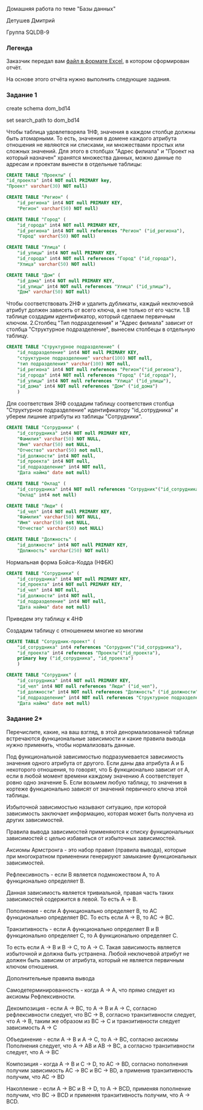 Домашняя работа по теме "Базы данных"

Детушев Дмитрий

Группа SQLDB-9

### Легенда

Заказчик передал вам [файл в формате Excel](https://github.com/netology-code/sdb-homeworks/blob/main/resources/hw-12-1.xlsx), в котором сформирован отчёт. 

На основе этого отчёта нужно выполнить следующие задания.

### Задание 1

create schema dom_bd14

set search_path to dom_bd14

Чтобы таблица удовлетворяла 1НФ, значения в каждом столбце должны быть  атомарными. То есть, 
значения в домене каждого атрибута отношения не являются ни списками, ни множествами простых 
или сложных значений.
Для этого в столбцах "Адрес филиала" и "Проект на который назначен" хранятся множества данных, 
можно данные по адресам и проектам вынести в отдельные таблицы:
```sql
CREATE TABLE "Проекты" (
"id_проекта" int4 NOT null PRIMARY key,
"Проект" varchar(30) NOT null)
```
```sql
CREATE TABLE "Регион" (
	"id_региона" int4 NOT null PRIMARY KEY,
	"Регион" varchar(50) NOT null)
```    
```sql
CREATE TABLE "Город" (
	"id_города" int4 NOT null PRIMARY KEY,
	"id_региона" int4 NOT null references "Регион" ("id_региона"),
	"Город" varchar(50) NOT null)
```
```sql	
CREATE TABLE "Улица" (
	"id_улицы" int4 NOT null PRIMARY KEY,
	"id_города" int4 NOT null references "Город" ("id_города"),
	"Улица" varchar(50) NOT null)
```	
```sql	
CREATE TABLE "Дом" (
	"id_дома" int4 NOT null PRIMARY KEY,
	"id_улицы" int4 NOT null references "Улица" ("id_улицы"),
	"Дом" varchar(50) NOT null)
```
Чтобы соответствовать 2НФ и удалить дубликаты, каждый неключевой атрибут должен зависеть от 
всего ключа, а не только от его части.
    1.В таблице создадим идентификатор, который сделаем первичным ключом.
	2.Столбец "Тип подразделения" и "Адрес филиала" зависит от столбца "Структурное подразделение", 
	вынесем столбецы в отдельную таблицу.

```sql
CREATE TABLE "Структурное подразделение" (
	"id_подразделение" int4 NOT null PRIMARY KEY,
	"структурное подразделение" varchar(100) NOT null,
	"тип подразделения" varchar(100) NOT null,
	"id_региона" int4 NOT null references "Регион"("id_региона"),
	"id_города" int4 NOT null references "Город" ("id_города"),
	"id_улицы" int4 NOT null references "Улица" ("id_улицы"),
	"id_дома" int4 NOT null references "Дом" ("id_дома")
	)
```	
    
Для соответствия 3НФ создадим таблицу соответствия столбца "Структурное подразделение" 
идентификатору "id_сотрудника"  и уберем лишние атрибуты из таблицы "Сотрудники".

```sql
CREATE TABLE "Сотрудники" (
	"id_сотрудника" int4 NOT null PRIMARY KEY,
	"Фамилия" varchar(50) NOT NULL,
	"Имя" varchar(50) not NULL,
	"Отчество" varchar(50) not null,
	"id_должности" int4 NOT null,
	"id_проекта" int4 NOT null,
	"id_подразделение" int4 NOT null,
	"Дата найма" date not null)
```
```sql	
CREATE TABLE "Оклад" (
    "id_сотрудника" int4 NOT null references "Сотрудник"("id_сотрудника"),
    "Оклад" int4 not null)	
```
```sql	
CREATE TABLE "Люди" (
	"id_чел" int4 NOT null PRIMARY KEY,
	"Фамилия" varchar(50) NOT NULL,
	"Имя" varchar(50) not NULL,
	"Отчество" varchar(50) not NULL)
```
```sql	
CREATE TABLE "Должность" (
	"id_должности" int4 NOT null PRIMARY KEY,
	"Должность" varchar(250) NOT null)	
```	
Нормальная форма Бойса-Кодда (НФБК)

```sql
CREATE TABLE "Сотрудники" (
	"id_сотрудника" int4 NOT null PRIMARY KEY,
	"id_проекта" int4 NOT null PRIMARY KEY,
	"id_чел" int4 NOT null,
	"id_должности" int4 NOT null,
	"id_подразделение" int4 NOT null,
	"Дата найма" date not null)	
```	
Приведем эту таблицу к 4НФ 

Создадим таблицу с отношением многие ко многим
```sql
CREATE TABLE "Сотрудник-проект" (
	"id_сотрудника" int4 references "Сотрудник"("id_сотрудника"),
	"id_проекта" int4 references "Проекты"("id_проекта"),
	primary key ("id_сотрудника", "id_проекта")
	)
```
```sql
CREATE TABLE "Сотрудник" (
	"id_сотрудника" int4 NOT null PRIMARY KEY,
	"id_чел" int4 NOT null references "Люди" ("id_чел"),
	"id_должности" int4 NOT null references "Должность" ("id_должности"),
	"id_подразделение" int4 NOT null references "Структурное подразделение" ("id_подразделение"),
	"Дата найма" date not null)	
```



### Задание 2*

Перечислите, какие, на ваш взгляд, в этой денормализованной таблице встречаются функциональные зависимости и какие правила вывода нужно применить, чтобы нормализовать данные.

Под функциональной зависимостью подразумевается зависимость значения одного атрибута от другого.
Если даны два атрибута А и Б некоторого отношения, то говорят, что Б функционально зависит от А, если в любой момент времени каждому значению А соответствует ровно одно значение Б.
Если возьмем любую таблицу, то значения в кортеже функционально зависят от значений первичного ключа этой таблицы.

Избыточной зависимостью называют ситуацию, при которой зависимость заключает информацию, которая может быть получена из других зависимостей.

Правила вывода зависимостей применяются к списку функциональных зависимостей с целью избавиться от избыточных зависимостей.

Аксиомы Армстронга - это набор правил (правила вывода), которые при многократном применении генерируют замыкание функциональных зависимостей.

Рефлексивность - если B является подмножеством  А, то А функционально определяет B.

Данная зависимость является тривиальной, правая часть таких зависимостей содержится в левой. То есть А -> B.

Пополнение - если  А функционально определяет B, то AC функционально определяет BC. То есть если A -> B, то AC -> BC.

Транзитивность - если А функционально определяет B и B функционально определяет С, то А функционально определяет С.

То есть если A -> B и B -> C, то A -> C. Такая зависимость является избыточной и должна быть устранена. Любой неключевой атрибут не должен быть зависим от атрибута, который не является первичным ключом отношения.

Дополнительные правила вывода

Самодетерминированность - когда A -> A, что прямо следует из аксиомы Рефлексивности.

Декомпозиция - если A -> BC, то A -> B и A -> C, согласно рефлексивности следует, что BC -> B, согласно транзитивности следует, что A -> B, таким же образом из BC -> С и транзитивности следует зависимость A -> C

Объединение  - если A -> B и A -> C, то A -> BC, согласно аксиомы Пополнения следует, что A -> AB и AB -> BC, а согласно транзитивности следует, что A -> BC

Композиция - когда A -> B и C -> D, то AC -> BD, согласно пополнения получим зависимость AС -> BС и BC -> BD, а применив транзитивность получим, что AC -> BD

Накопление  - если A -> BC и B -> D, то A -> BCD, применяя пополнение получим, что
BС -> BCD и применяя транзитивность получим, что A -> BCD.
